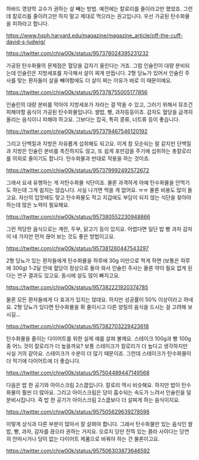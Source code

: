 하바드 영양학 교수가 권하는 살 빼는 방법. 예전에는 칼로리를 줄이라고만 했었죠. 그런데 칼로리를 줄이려고만 하지 말고 제대로 먹으라는 권고입니다. 우선 가공된 탄수화물을 피하라고 합니다.

https://www.hsph.harvard.edu/magazine/magazine_article/off-the-cuff-david-s-ludwig/

https://twitter.com/chiw00k/status/957378024395231232

가공된 탄수화물의 문제점은 혈당을 갑자기 올린다는 거죠. 그럼 인슐린이 대량 분비되는데 인슐린은 지방세포를 자극해서 살이 찌게 만듭니다. 2형 당뇨가 있어서 인슐린 주사를 맞는 환자들이 살을 빼야함에도 더 살이 찌는 이유가 바로 이 때문이예요.

https://twitter.com/chiw00k/status/957378755005177856

인슐린의 대량 분비를 막아야 지방세포가 자라는 걸 막을 수 있고, 그러기 위해서 뮤조건 피해야할 음식이 가공된 탄수화물입니다. 쌀밥, 빵, 과자등등이죠. 감자도 혈당을 급격히 올리는 음식이니 피해야 하고요. 그보다는 잡곡, 특히 콩류, 너트류 등이 좋습니다.

https://twitter.com/chiw00k/status/957379467546120192

그리고 단백질과 지방은 자유롭게 섭취해도 되고요. 이게 참 모순되는 말 같지만 단백질과 지방은 인슐린 분비를 촉진하지도 않고, 또 쉽게 포만감을 주기에 섭취하는 총칼로리를 의외로 줄이기도 합니다. 탄수화물과 반대로 작용을 하는 것이죠.

https://twitter.com/chiw00k/status/957379992492572672

그래서 요새 유행하는 게 저탄수화물 식단이죠. 물론 과격하게 아예 탄수화물을 안먹기도 하는데 그게 쉽지는 않습니다. 사실 나가면 먹을 게 없어요. ㅠㅠ 물론 비용도 많이 들고요. 자신의 입맛에도 맞고 탄수화물도 적고 지갑에도 부담이 되지 않는 식단을 찾아야 하는데 많은 노력이 필요해요.

https://twitter.com/chiw00k/status/957380552230948866

그런 적당한 음식으로는 계란, 두부, 닭고기 등이 있지요. 어렵다면 일단 밥 빵 과자 감자 이 네 가지만 먼저 끊어 보는 것도 좋은 방법이고요.

https://twitter.com/chiw00k/status/957381260447543297

2형 당뇨가 있는 환자들에게 탄수화물을 하루에 30g 미만으로 먹게 하면 (보통은 하루에 300g) 1-2달 안에 혈당이 정상으로 돌아 와서 인슐린 주사는 물론 약이 필요 없게 된다는 연구 결과도 있고요. 동시에 살도 많이 빠지고요.

https://twitter.com/chiw00k/status/957382221920374785

물론 모든 환자들에게 다 효과가 있지는 않대요. 하지만 성공률이 50% 이상이라고 하네요. 2형 당뇨가 있다면 탄수화물을 확 줄이시고 다른 양질의 음식을 드시는 걸 고려해 보시길…

https://twitter.com/chiw00k/status/957382703229423618

탄수화물을 줄이는 다이어트를 위한 실제 예를 살펴 볼께요. 스테이크 100g과 빵 100g 중 어느 것이 칼로리가 더 높을까요? 보통 스테이크가 칼로리가 더 높다고 생각하지만 사실 거의 같아요. 스테이크가 수분이 더 많기 때문이죠. 그런데 스테이크가 탄수화물이 더 적기에 다이어트에 더 좋습니다.

https://twitter.com/chiw00k/status/957504489447149568

다음은 밥 한 공기와 아이스크림 2스쿱입니다. 칼로리 역시 비슷해요. 하지만 밥이 탄수화물이 훨씬 더 많아요. 그리고 아이스크림은 당이 흡수되는 속도가 느려서 인슐린을 덜 분비시킵니다. 즉 밥 한 공기가 아이스크림 2스쿱보다 더 살찌게 하는 음식이지요.

https://twitter.com/chiw00k/status/957505629639278598

이렇게 상식과 다른 부분이 많아서 잘 살펴야 합니다. 그래서 탄수화물만 있는 음식인 쌀밥, 빵, 과자, 감자를 끊으라 권하는 거지요. 오로지 당만 잔뜩 있는 콜라 사이다는 당연히 안마시거나 당이 없는 다이어트 제품으로 바꿔야 하는 건 물론이고요.

https://twitter.com/chiw00k/status/957506303873646592

